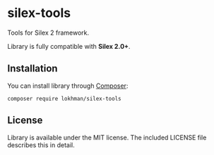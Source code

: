 # silex-tools
Tools for Silex 2 framework.

Library is fully compatible with **Silex 2.0+**.

## Installation
You can install library through [Composer](http://getcomposer.org):

    composer require lokhman/silex-tools

## License
Library is available under the MIT license. The included LICENSE file describes this in detail.
